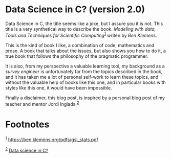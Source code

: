 
<a id="org234cd81"></a>

# Data Science in C? (version 2.0)

Data Science in C, the title seems like a joke, but I assure you it is not. This title is a very synthetical way to describe the book. *Modeling with data, Tools and Techniques for Scientific Computing*<sup><a id="fnr.1" class="footref" href="#fn.1" role="doc-backlink">1</a></sup>  writen by *Ben Klemens*.

This is the kind of book I like, a combination of code, mathematics and prose. A book that talks about the issues, but also shows you how to do it, a true book that follows the philosophy of the pragmatic programmer.

It is also, from my perspective a valuable learning tool, my background as a *survey engineer* is unfortunately far from the topics described in the book, and it has taken me a lot of personal self-work to learn these topics, and without the valuable help of books like this one, and in particular books with styles like this one, it would have been impossible.

Finally a disclaimer, this blog post, is inspired by a personal blog post of my teacher and mentor Jordi Inglada  <sup><a id="fnr.2" class="footref" href="#fn.2" role="doc-backlink">2</a></sup>



# Footnotes

<sup><a id="fn.1" href="#fnr.1">1</a></sup> <https://ben.klemens.org/pdfs/gsl_stats.pdf>

<sup><a id="fn.2" href="#fnr.2">2</a></sup> [Data science in C?](https://www.jordiinglada.net/sblog/back_to_basics.html)

